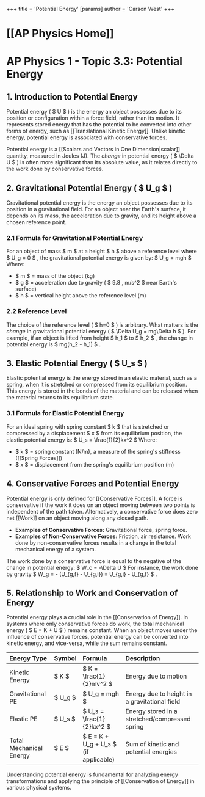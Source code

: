 +++
 title = 'Potential Energy'
[params]
	author = 'Carson West'
+++
# [[AP Physics Home]]
# AP Physics 1 - Topic 3.3: Potential Energy

## 1. Introduction to Potential Energy

Potential energy ( $ U $ ) is the energy an object possesses due to its position or configuration within a force field, rather than its motion. It represents stored energy that has the potential to be converted into other forms of energy, such as [[Translational Kinetic Energy]]. Unlike kinetic energy, potential energy is associated with conservative forces.

Potential energy is a [[Scalars and Vectors in One Dimension|scalar]] quantity, measured in Joules (J). The *change* in potential energy ( $ \Delta U $ ) is often more significant than its absolute value, as it relates directly to the work done by conservative forces.

## 2. Gravitational Potential Energy ( $ U_g $ )

Gravitational potential energy is the energy an object possesses due to its position in a gravitational field. For an object near the Earth's surface, it depends on its mass, the acceleration due to gravity, and its height above a chosen reference point.

### 2.1 Formula for Gravitational Potential Energy
For an object of mass  $ m $  at a height  $ h $  above a reference level where  $ U_g = 0 $ , the gravitational potential energy is given by:
 $  U_g = mgh  $ 
Where:
*    $ m $  = mass of the object (kg)
*    $ g $  = acceleration due to gravity ( $ 9.8 \, m/s^2 $  near Earth's surface)
*    $ h $  = vertical height above the reference level (m)

### 2.2 Reference Level
The choice of the reference level ( $ h=0 $ ) is arbitrary. What matters is the *change* in gravitational potential energy ( $ \Delta U_g = mg\Delta h $ ). For example, if an object is lifted from height  $ h_1 $  to  $ h_2 $ , the change in potential energy is  $ mg(h_2 - h_1) $ .

## 3. Elastic Potential Energy ( $ U_s $ )

Elastic potential energy is the energy stored in an elastic material, such as a spring, when it is stretched or compressed from its equilibrium position. This energy is stored in the bonds of the material and can be released when the material returns to its equilibrium state.

### 3.1 Formula for Elastic Potential Energy
For an ideal spring with spring constant  $ k $  that is stretched or compressed by a displacement  $ x $  from its equilibrium position, the elastic potential energy is:
 $  U_s = \frac{1}{2}kx^2  $ 
Where:
*    $ k $  = spring constant (N/m), a measure of the spring's stiffness ([[Spring Forces]])
*    $ x $  = displacement from the spring's equilibrium position (m)

## 4. Conservative Forces and Potential Energy

Potential energy is only defined for [[Conservative Forces]]. A force is conservative if the work it does on an object moving between two points is independent of the path taken. Alternatively, a conservative force does zero net [[Work]] on an object moving along any closed path.
*   **Examples of Conservative Forces:** Gravitational force, spring force.
*   **Examples of Non-Conservative Forces:** Friction, air resistance. Work done by non-conservative forces results in a change in the total mechanical energy of a system.

The work done by a conservative force is equal to the negative of the change in potential energy:
 $  W_c = -\Delta U  $ 
For instance, the work done by gravity  $ W_g = - (U_{g,f} - U_{g,i}) = U_{g,i} - U_{g,f} $ .

## 5. Relationship to Work and Conservation of Energy

Potential energy plays a crucial role in the [[Conservation of Energy]]. In systems where only conservative forces do work, the total mechanical energy ( $ E = K + U $ ) remains constant. When an object moves under the influence of conservative forces, potential energy can be converted into kinetic energy, and vice-versa, while the sum remains constant.

| Energy Type           | Symbol | Formula                               | Description                                     |
| :-------------------- | :----- | :------------------------------------ | :---------------------------------------------- |
| Kinetic Energy        |  $ K $     |  $ K = \frac{1}{2}mv^2 $                  | Energy due to motion                            |
| Gravitational PE      |  $ U_g $   |  $ U_g = mgh $                            | Energy due to height in a gravitational field   |
| Elastic PE            |  $ U_s $   |  $ U_s = \frac{1}{2}kx^2 $                | Energy stored in a stretched/compressed spring  |
| Total Mechanical Energy |  $ E $     |  $ E = K + U_g + U_s $  (if applicable) | Sum of kinetic and potential energies           |

Understanding potential energy is fundamental for analyzing energy transformations and applying the principle of [[Conservation of Energy]] in various physical systems.